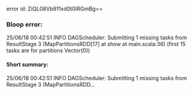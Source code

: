 error id: ZiQL08Vb911xd0t0IRGmBg==
### Bloop error:

25/06/18 00:42:51 INFO DAGScheduler: Submitting 1 missing tasks from ResultStage 3 (MapPartitionsRDD[17] at show at main.scala:36) (first 15 tasks are for partitions Vector(0))
#### Short summary: 

25/06/18 00:42:51 INFO DAGScheduler: Submitting 1 missing tasks from ResultStage 3 (MapPartitionsRDD...